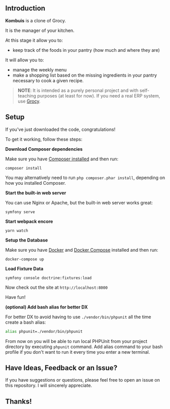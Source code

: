 ## Introduction

**Kombuis** is a clone of Grocy. 

It is the manager of your kitchen.

At this stage it allow you to:
- keep track of the foods in your pantry (how much and where they are)

It will allow you to:
- manage the weekly menu 
- make a shopping list based on the missing ingredients in your pantry necessary to cook a given recipe. 

> **NOTE**: It is intended as a purely personal project and with self-teaching purposes (at least for now). 
> If you need a real ERP system, use [Grocy](https://grocy.info/).

## Setup

If you've just downloaded the code, congratulations!

To get it working, follow these steps:

**Download Composer dependencies**

Make sure you have [Composer installed](https://getcomposer.org/download/)
and then run:

```
composer install
```

You may alternatively need to run `php composer.phar install`, depending
on how you installed Composer.

**Start the built-in web server**

You can use Nginx or Apache, but the built-in web server works
great:

```
symfony serve 
```

**Start webpack encore**

```
yarn watch
```

**Setup the Database**

Make sure you have [Docker](https://docs.docker.com/get-started/#download-and-install-docker) and
[Docker Compose]() installed and then run:

```
docker-compose up
```

**Load Fixture Data**

```
symfony console doctrine:fixtures:load
```

Now check out the site at `http://localhost:8000`

Have fun!

**(optional) Add bash alias for better DX**

For better DX to avoid having to use `./vendor/bin/phpunit` all the time create a bash alias:

```bash
alias phpunit=./vendor/bin/phpunit
```

From now on you will be able to run local PHPUnit from your project directory by executing `phpunit` command. Add alias command to your bash profile if you don't want to run it every time you enter a new terminal.

## Have Ideas, Feedback or an Issue?

If you have suggestions or questions, please feel free to
open an issue on this repository. I will sincerely appreciate.

## Thanks!
